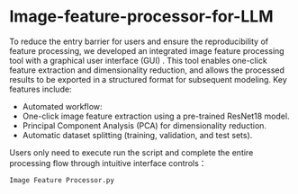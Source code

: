 # Image-feature-processor-for-LLM
To reduce the entry barrier for users and ensure the reproducibility of feature processing, we developed an integrated image feature processing tool with a graphical user interface (GUI) .  This tool enables one-click feature extraction and dimensionality reduction, and allows the processed results to be exported in a structured format for subsequent modeling. Key features include:

* Automated workflow:
* One-click image feature extraction using a pre-trained ResNet18 model.
* Principal Component Analysis (PCA) for dimensionality reduction.
* Automatic dataset splitting (training, validation, and test sets).

Users only need to execute run the script and complete the entire processing flow through intuitive interface controls：
```sh
Image Feature Processor.py
```
